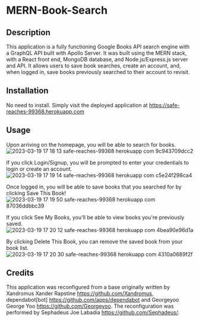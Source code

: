 # MERN-Book-Search

## Description

This application is a fully functioning Google Books API search engine with a GraphQL API built with Apollo Server. It was built using the MERN stack, with a React front end, MongoDB database, and Node.js/Express.js server and API. It allows users to save book searches, create an account, and, when logged in, save books previously searched to their account to revisit.

## Installation

No need to install. Simply visit the deployed application at https://safe-reaches-99368.herokuapp.com

## Usage

Upon arriving on the homepage, you will be able to search for books. 
![2023-03-19 17 18 13 safe-reaches-99368 herokuapp com 9c943709dcc2](https://user-images.githubusercontent.com/90430093/226210529-8dd31c47-f700-4678-bfd5-a955a65775e1.jpg)


If you click Login/Signup, you will be prompted to enter your credentials to login or create an account. 
![2023-03-19 17 19 14 safe-reaches-99368 herokuapp com c5e24f298ca4](https://user-images.githubusercontent.com/90430093/226210510-25565713-0858-47f6-8aed-8f2c79607b3c.jpg)


Once logged in, you will be able to save books that you searched for by clicking Save This Book! 
![2023-03-19 17 19 50 safe-reaches-99368 herokuapp com 87036ddbbc39](https://user-images.githubusercontent.com/90430093/226210481-30f3b736-7228-4095-bdd3-79c37efe44e3.jpg)


If you click See My Books, you'll be able to view books you're previously saved.
![2023-03-19 17 20 12 safe-reaches-99368 herokuapp com 4bea90e96d1a](https://user-images.githubusercontent.com/90430093/226210468-eb3d9c68-63e3-447f-8fc0-6d6709443139.jpg)


By clicking Delete This Book, you can remove the saved book from your book list.
![2023-03-19 17 20 30 safe-reaches-99368 herokuapp com 4310a0689f2f](https://user-images.githubusercontent.com/90430093/226210433-6e1f9287-39eb-4860-bf01-a94d6f17844a.jpg)

## Credits
This application was reconfigured from a base originally written by Xandromus Xander Rapstine https://github.com/Xandromus, dependabot[bot] https://github.com/apps/dependabot and Georgeyoo George Yoo https://github.com/Georgeyoo. The reconfiguration was performed by Sephadeus Joe Labadia https://github.com/Sephadeus/.
